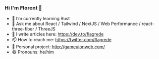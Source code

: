 ### Hi I'm Florent 👋

- 🌱 I’m currently learning Rust
- 💬 Ask me about React / Tailwind / NextJS / Web Performance / react-three-fiber / ThreeJS
- 📝 I write articles here: https://dev.to/flagrede
- 📫 How to reach me: https://twitter.com/flagrede
- 🔭 Personal project: http://gameuionweb.com/ 
- 😄 Pronouns: he/him
